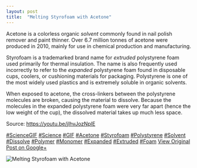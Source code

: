 ```yaml
---
layout: post
title:  "Melting Styrofoam with Acetone"
---
```


Acetone is a colorless organic _solvent_ commonly found in nail polish remover and paint thinner. Over 6.7 million tonnes of acetone were produced in 2010, mainly for use in chemical production and manufacturing.  
  
Styrofoam is a trademarked brand name for _extruded_ polystyrene foam used primarily for thermal insulation. The name is also frequently used incorrectly to refer to the _expanded_ polystyrene foam found in disposable cups, coolers, or cushioning materials for packaging. Polystyrene is one of the most widely used plastics and is extremely soluble in organic solvents.  
  
When exposed to acetone, the cross-linkers between the polystyrene molecules are broken, causing the material to dissolve. Because the molecules in the expanded polystyrene foam were very far apart (hence the low weight of the cup), the dissolved material takes up much less space.  
  
Source: <https://youtu.be/jIhvJozNplE>  
  
[#ScienceGIF](https://plus.google.com/s/%23ScienceGIF/posts) [#Science](https://plus.google.com/s/%23Science/posts) [#GIF](https://plus.google.com/s/%23GIF/posts) [#Acetone](https://plus.google.com/s/%23Acetone/posts) [#Styrofoam](https://plus.google.com/s/%23Styrofoam/posts) [#Polystyrene](https://plus.google.com/s/%23Polystyrene/posts) [#Solvent](https://plus.google.com/s/%23Solvent/posts) [#Dissolve](https://plus.google.com/s/%23Dissolve/posts) [#Polymer](https://plus.google.com/s/%23Polymer/posts) [#Monomer](https://plus.google.com/s/%23Monomer/posts) [#Expanded](https://plus.google.com/s/%23Expanded/posts) [#Extruded](https://plus.google.com/s/%23Extruded/posts) [#Foam](https://plus.google.com/s/%23Foam/posts)
[View Original Post on Google+](https://plus.google.com/+ColinSullender/posts/4mTKxNMufvQ)

![Melting Styrofoam with Acetone](/assets/img/2016-03-24-Melting-Styrofoam-with-Acetone.gif)
